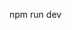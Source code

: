 <!-- This application has been built using vite. Please run the application in dev mode using the following command -->

npm run dev
